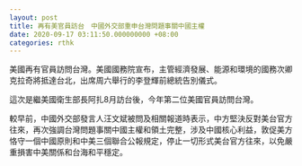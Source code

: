 ```yaml
---
layout: post
title: 再有美官員訪台　中國外交部重申台灣問題事關中國主權
date: 2020-09-17 03:11:50.000000000 +08:00
categories: rthk
---
```


美國再有官員訪問台灣。美國國務院宣布，主管經濟發展、能源和環境的國務次卿克拉奇將抵達台北，出席周六舉行的李登輝前總統告別儀式。

這次是繼美國衛生部長阿扎8月訪台後，今年第二位美國官員訪問台灣。

較早前，中國外交部發言人汪文斌被問及相關報道時表示，中方堅決反對美台官方往來，再次強調台灣問題事關中國主權和領土完整，涉及中國核心利益，敦促美方恪守一個中國原則和中美三個聯合公報規定，停止一切形式美台官方往來，以免嚴重損害中美關係和台海和平穩定。
